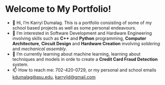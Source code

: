 # Welcome to My Portfolio!
- 👋 Hi, I’m Karryl Dumalag. This is a portfolio consisting of some of my school based projects as well as some personal endeavours.
- 👀 I’m interested in Software Development and Hardware Engineering involving skills such as **C++** and **Python** programming, **Computer Architecture**, **Circuit Design** and **Hardware Creation** involving _soldering_ and _mechanical assembly_.
- 🌱 I’m currently learning about machine learning, learning about techniques and models in orde to create a **Credit Card Fraud Detection** system. 
- 📫 How to reach me: 702-420-0729, or my personal and school emails kdumalag@asu.edu, karryljd@gmail.com

